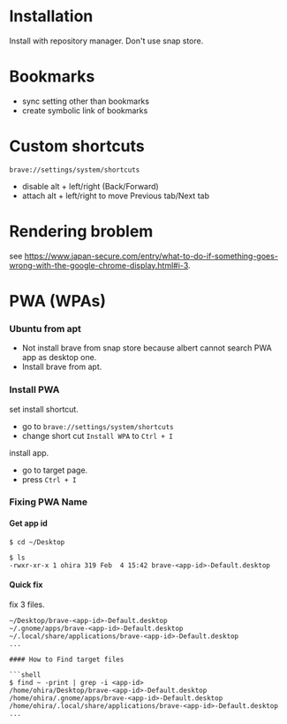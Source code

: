 # Installation

Install with repository manager. Don't use snap store.

# Bookmarks

- sync setting other than bookmarks
- create symbolic link of bookmarks

# Custom shortcuts

`brave://settings/system/shortcuts`

- disable alt + left/right (Back/Forward)
- attach alt + left/right to move Previous tab/Next tab

# Rendering broblem

see https://www.japan-secure.com/entry/what-to-do-if-something-goes-wrong-with-the-google-chrome-display.html#i-3.

# PWA (WPAs)

### Ubuntu from apt

- Not install brave from snap store because albert cannot search PWA app as desktop one.
- Install brave from apt.

### Install PWA

set install shortcut.

- go to `brave://settings/system/shortcuts`
- change short cut `Install WPA` to `Ctrl + I`

install app.

- go to target page.
- press `Ctrl + I`


### Fixing PWA Name

#### Get app id

```shell
$ cd ~/Desktop

$ ls                                                                           
-rwxr-xr-x 1 ohira 319 Feb  4 15:42 brave-<app-id>-Default.desktop
```

#### Quick fix

fix 3 files.

```shell
~/Desktop/brave-<app-id>-Default.desktop
~/.gnome/apps/brave-<app-id>-Default.desktop
~/.local/share/applications/brave-<app-id>-Default.desktop
...

#### How to Find target files

```shell
$ find ~ -print | grep -i <app-id>
/home/ohira/Desktop/brave-<app-id>-Default.desktop
/home/ohira/.gnome/apps/brave-<app-id>-Default.desktop
/home/ohira/.local/share/applications/brave-<app-id>-Default.desktop
...
```

